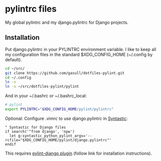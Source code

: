 pylintrc files
==============

My global pylintrc and my django.pylintrc for Django projects.

## Installation

Put django.pylintrc in your PYLINTRC environment variable.  I like to keep all
my configuration files in the standard $XDG_CONFIG_HOME (~/.config by default).

```bash
cd ~/src/
git clone https://github.com/gasull/dotfiles-pylint.git
cd ~/.config
ln -s
ln -s ~/src/dotfiles-pylint/pylint
```

And in your ~/.bashrc or ~/.bashrc_local:

```bash
# pylint
export PYLINTRC="$XDG_CONFIG_HOME/pylint/pylintrc"
```

Optional: Configure .vimrc to use django.pylintrc in
[Syntastic](https://github.com/scrooloose/syntastic):

```vim
" Syntastic for Django files
if search('^from django', 'npw')
  let g:syntastic_python_pylint_args='--rcfile="$XDG_CONFIG_HOME/pylint/django.pylintrc"'
endif
```

This requires
[pylint-django plugin](https://github.com/landscapeio/pylint-django)
(follow link for installation instructions).
